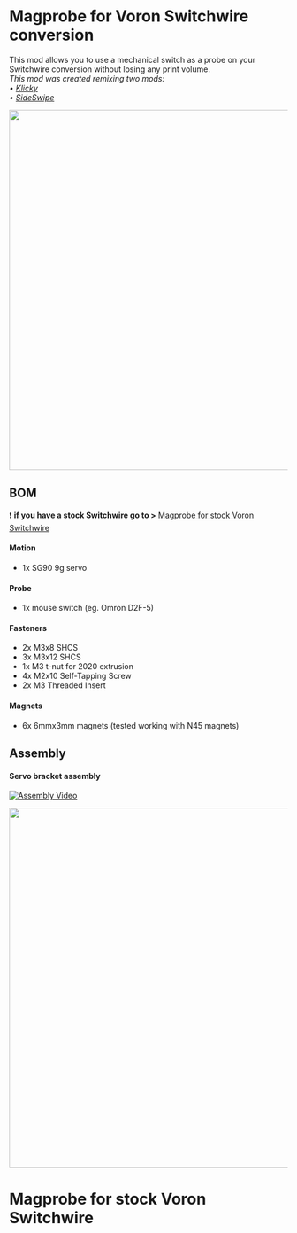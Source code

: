 # Magprobe for Voron Switchwire conversion
This mod allows you to use a mechanical switch as a probe on your Switchwire conversion without losing any print volume. \
_This mod was created remixing two mods: \
 • [Klicky](https://github.com/jlas1/Klicky-Probe) \
 • [SideSwipe](https://github.com/oldfar-t/Side-Swipe-Magnetic-Probe)_
 
<p align="center">
  <img width="650" src="https://user-images.githubusercontent.com/44800440/149387503-d595729e-e1e6-4b9a-b025-eb09441cdddd.PNG">
</p>

## BOM

:heavy_exclamation_mark: **if you have a stock Switchwire go to >** [Magprobe for stock Voron Switchwire](https://github.com/salveoo/voronmods/blob/main/Switchwire%20Magprobe/readme.md#magprobe-for-stock-voron-switchwire)

#### Motion
* 1x SG90 9g servo

#### Probe
* 1x mouse switch (eg. Omron D2F-5)

#### Fasteners
* 2x M3x8 SHCS
* 3x M3x12 SHCS
* 1x M3 t-nut for 2020 extrusion
* 4x M2x10 Self-Tapping Screw
* 2x M3 Threaded Insert

#### Magnets
* 6x 6mmx3mm magnets (tested working with N45 magnets)

## Assembly

#### Servo bracket assembly

[![Assembly Video](https://user-images.githubusercontent.com/44800440/149513064-0ea7c56b-e7a7-4d25-91e3-bf286cc3a1e2.PNG)](https://www.youtube.com/watch?v=f9rSsSu9G54 "YouTube")

<p align="center">
  <img width="650" src="https://user-images.githubusercontent.com/44800440/149399188-3f970ee7-1c7d-456f-80e2-ab60e540ca9d.gif">
</p>


# Magprobe for stock Voron Switchwire
